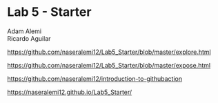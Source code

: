 # Lab 5 - Starter
Adam Alemi   
Ricardo Aguilar  

https://github.com/naseralemi12/Lab5_Starter/blob/master/explore.html  

https://github.com/naseralemi12/Lab5_Starter/blob/master/expose.html  

https://github.com/naseralemi12/introduction-to-githubaction  

https://naseralemi12.github.io/Lab5_Starter/
